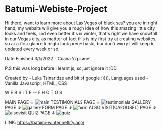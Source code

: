 # Batumi-Webiste-Project

Hi there, want to learn more about Las Vegas of black sea? you are in right hand, my website will give you a rough idea 
of how this amazing little city looks and feels, and even better it's in winter, that's right we have snowfall in our
Vegas city, as mattter of fact this is my first try at creating websites, so at a first glance it might look pretty basic,
but don't worry i will keep it updated every week or so.

Date Finished 3/5/2022 - Слава Украине!

P.S this was long before i learnt js, so just ignore it :DD

Created by - Luka Tsinaridze and bit of google :)))), Languages used - Vanilla Javascript, HTML, CSS

W E B S I T E -- P H O T O S

MAIN PAGE ↓
![main](https://user-images.githubusercontent.com/100978682/164458218-72c7ba93-3942-43d8-937b-36fa9747a400.jpg)
TESTIMONIALS PAGE ↓
![testimonials](https://user-images.githubusercontent.com/100978682/164458244-434dd0eb-5626-4ddc-8141-3305a0eb111f.jpg)
GALLERY PAGE ↓
![gallery](https://user-images.githubusercontent.com/100978682/164458292-4b5359be-3550-4d22-b7c5-cd07ac6ac3e3.jpg)
FORM PAGE ↓
![form](https://user-images.githubusercontent.com/100978682/164458316-8bd5c571-01e4-405f-b4a9-c9ee9dea594b.jpg)
ALSO VISIT(CAROUSEL) PAGE ↓
![alsovisit](https://user-images.githubusercontent.com/100978682/164458362-c7761081-55b7-4ecf-96ad-381ed1e8cfed.jpg)
QUIZ PAGE ↓
![quiz](https://user-images.githubusercontent.com/100978682/164458392-adf57e89-eb1a-4617-bdd0-6ac8049670bd.jpg)

LINK: https://batumi-winter.netlify.app/
